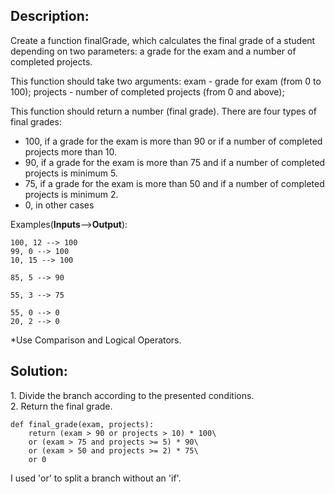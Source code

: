 ## Description:

Create a function finalGrade, which calculates the final grade of a student depending on two parameters: a grade for the exam and a number of completed projects.

This function should take two arguments: exam - grade for exam (from 0 to 100); projects - number of completed projects (from 0 and above);

This function should return a number (final grade). There are four types of final grades:

-   100, if a grade for the exam is more than 90 or if a number of completed projects more than 10.
-   90, if a grade for the exam is more than 75 and if a number of completed projects is minimum 5.
-   75, if a grade for the exam is more than 50 and if a number of completed projects is minimum 2.
-   0, in other cases

Examples(**Inputs**\-->**Output**):

```
100, 12 --> 100
99, 0 --> 100
10, 15 --> 100

85, 5 --> 90

55, 3 --> 75

55, 0 --> 0
20, 2 --> 0
```

\*Use Comparison and Logical Operators.

## Solution:

1\. Divide the branch according to the presented conditions.  
2. Return the final grade.

```
def final_grade(exam, projects):
    return (exam > 90 or projects > 10) * 100\
    or (exam > 75 and projects >= 5) * 90\
    or (exam > 50 and projects >= 2) * 75\
    or 0
```

I used 'or' to split a branch without an 'if'.